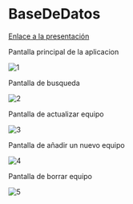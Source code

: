 <h1>BaseDeDatos</h1>

<a href="http://prezi.com/rw2ntxxg9x45/?utm_campaign=share&utm_medium=copy">Enlace a la presentación</a>

<p>Pantalla principal de la aplicacion</p>
<img src="https://image.ibb.co/jQpFi8/1.png" alt="1" border="0">
<br>
<p>Pantalla de busqueda</p>
<img src="https://image.ibb.co/cSOxwT/2.png" alt="2" border="0">
<br>
<p>Pantalla de actualizar equipo</p>
<img src="https://image.ibb.co/euo838/3.png" alt="3" border="0">
<br>
<p>Pantalla de añadir un nuevo equipo</p>
<img src="https://image.ibb.co/jZ5o38/4.png" alt="4" border="0">
<br>
<p>Pantalla de borrar equipo</p>
<img src="https://image.ibb.co/efvo38/5.png" alt="5" border="0">
